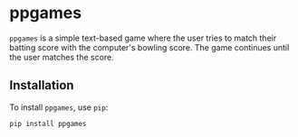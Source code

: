 # ppgames

`ppgames` is a simple text-based game where the user tries to match their batting score with the computer's bowling score. The game continues until the user matches the score.

## Installation

To install `ppgames`, use `pip`:

```bash
pip install ppgames
